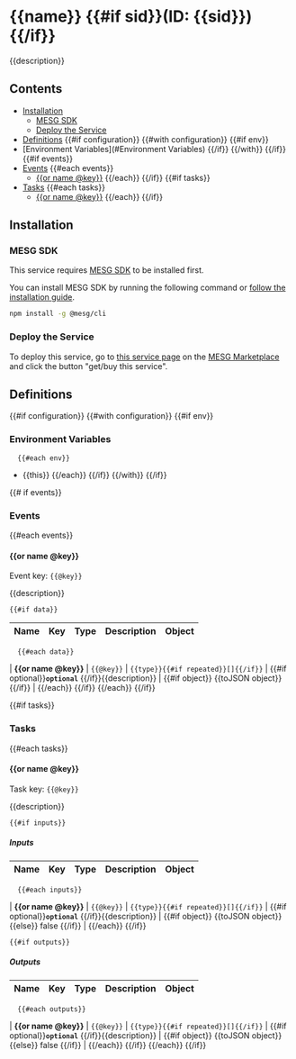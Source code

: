 # {{name}} {{#if sid}}(ID: {{sid}}){{/if}}

{{description}}

## Contents

- [Installation](#Installation)
  - [MESG SDK](#MESG-SDK)
  - [Deploy the Service](#Service)
- [Definitions](#Definitions)
{{#if configuration}}
  {{#with configuration}}
    {{#if env}}
- [Environment Variables](#Environment Variables)
    {{/if}}
  {{/with}}
{{/if}}
{{#if events}}
- [Events](#Events)
  {{#each events}}
  - [{{or name @key}}](#{{@key}})
  {{/each}}
{{/if}}
{{#if tasks}}
- [Tasks](#Tasks)
  {{#each tasks}}
  - [{{or name @key}}](#{{@key}})
  {{/each}}
{{/if}}

## Installation

### MESG SDK

This service requires [MESG SDK](https://github.com/mesg-foundation/engine) to be installed first.

You can install MESG SDK by running the following command or [follow the installation guide](https://docs.mesg.com/guide/start-here/installation.html).

```bash
npm install -g @mesg/cli
```

### Deploy the Service

To deploy this service, go to [this service page](https://marketplace.mesg.com/services/{{sid}}) on the [MESG Marketplace](https://marketplace.mesg.com) and click the button "get/buy this service".

## Definitions

{{#if configuration}}
  {{#with configuration}}
    {{#if env}}    
### Environment Variables
      {{#each env}}
- {{this}}
      {{/each}}
    {{/if}}
  {{/with}}
{{/if}}

{{# if events}}
### Events

  {{#each events}}
<h4 id="{{@key}}">{{or name @key}}</h4>

Event key: `{{@key}}`

{{description}}

    {{#if data}}
| **Name** | **Key** | **Type** | **Description** | **Object** |
| --- | --- | --- | --- | --- |
      {{#each data}}
| **{{or name @key}}** | `{{@key}}` | `{{type}}{{#if repeated}}[]{{/if}}` | {{#if optional}}**`optional`** {{/if}}{{description}} | {{#if object}} {{toJSON object}} {{/if}} |
      {{/each}}
    {{/if}}
  {{/each}}
{{/if}}

{{#if tasks}}
### Tasks

  {{#each tasks}}
<h4 id="{{@key}}">{{or name @key}}</h4>

Task key: `{{@key}}`

{{description}}

    {{#if inputs}}
##### Inputs

| **Name** | **Key** | **Type** | **Description** | **Object** |
| --- | --- | --- | --- | --- |
      {{#each inputs}}
| **{{or name @key}}** | `{{@key}}` | `{{type}}{{#if repeated}}[]{{/if}}` | {{#if optional}}**`optional`** {{/if}}{{description}} | {{#if object}} {{toJSON object}} {{else}} false {{/if}} |
      {{/each}}
    {{/if}}
  
    {{#if outputs}}
##### Outputs

| **Name** | **Key** | **Type** | **Description** | **Object** |
| --- | --- | --- | --- | --- |
      {{#each outputs}}
| **{{or name @key}}** | `{{@key}}` | `{{type}}{{#if repeated}}[]{{/if}}` | {{#if optional}}**`optional`** {{/if}}{{description}} | {{#if object}} {{toJSON object}} {{else}} false {{/if}} |
      {{/each}}
    {{/if}}
  {{/each}}
{{/if}}
